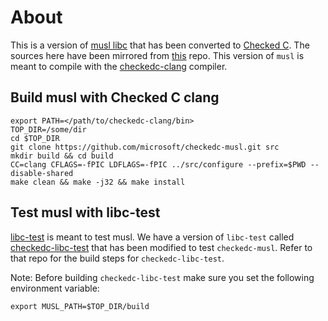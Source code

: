 # About
This is a version of [musl libc](http://www.musl-libc.org) that has been
converted to [Checked C](https://github.com/Microsoft/checkedc). The sources
here have been mirrored from [this](https://git.musl-libc.org/cgit/musl) repo.
This version of `musl` is meant to compile with the
[checkedc-clang](https://github.com/microsoft/checkedc-clang) compiler.

## Build musl with Checked C clang
```
export PATH=</path/to/checkedc-clang/bin>
TOP_DIR=/some/dir
cd $TOP_DIR
git clone https://github.com/microsoft/checkedc-musl.git src
mkdir build && cd build
CC=clang CFLAGS=-fPIC LDFLAGS=-fPIC ../src/configure --prefix=$PWD --disable-shared
make clean && make -j32 && make install
```

## Test musl with libc-test
[libc-test](https://wiki.musl-libc.org/libc-test.html) is meant to test musl.
We have a version of `libc-test` called
[checkedc-libc-test](https://github.com/microsoft/checkedc-libc-test) that has
been modified to test `checkedc-musl`. Refer to that repo for the build steps
for `checkedc-libc-test`.

Note: Before building `checkedc-libc-test` make sure you set the following
environment variable:
```
export MUSL_PATH=$TOP_DIR/build
```
